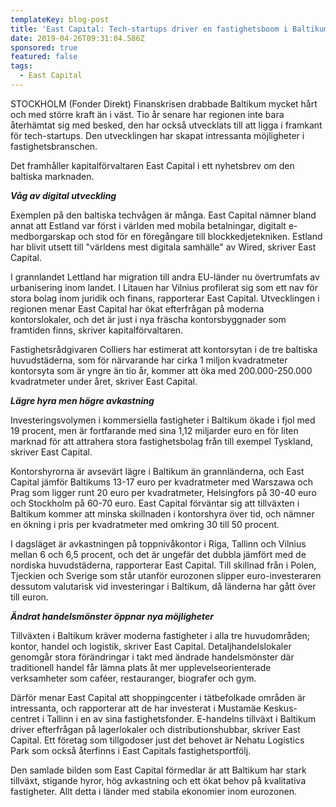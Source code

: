 ```yaml
---
templateKey: blog-post
title: 'East Capital: Tech-startups driver en fastighetsboom i Baltikum'
date: 2019-04-26T09:31:04.586Z
sponsored: true
featured: false
tags:
  - East Capital
---
```

STOCKHOLM (Fonder Direkt) Finanskrisen drabbade Baltikum mycket hårt och med större kraft än i väst. Tio år senare har regionen inte bara återhämtat sig med besked, den har också utvecklats till att ligga i framkant för tech-startups. Den utvecklingen har skapat intressanta möjligheter i fastighetsbranschen.



Det framhåller kapitalförvaltaren East Capital i ett nyhetsbrev om den baltiska marknaden.



**_Våg av digital utveckling_**



Exemplen på den baltiska techvågen är många. East Capital nämner bland annat att Estland var först i världen med mobila betalningar, digitalt e-medborgarskap och stod för en föregångare till blockkedjetekniken. Estland har blivit utsett till "världens mest digitala samhälle" av Wired, skriver East Capital.



I grannlandet Lettland har migration till andra EU-länder nu övertrumfats av urbanisering inom landet. I Litauen har Vilnius profilerat sig som ett nav för stora bolag inom juridik och finans, rapporterar East Capital. Utvecklingen i regionen menar East Capital har ökat efterfrågan på moderna kontorslokaler, och det är just i nya fräscha kontorsbyggnader som framtiden finns, skriver kapitalförvaltaren.



Fastighetsrådgivaren Colliers har estimerat att kontorsytan i de tre baltiska huvudstäderna, som för närvarande har cirka 1 miljon kvadratmeter kontorsyta som är yngre än tio år, kommer att öka med 200.000-250.000 kvadratmeter under året, skriver East Capital.



**_Lägre hyra men högre avkastning_**



Investeringsvolymen i kommersiella fastigheter i Baltikum ökade i fjol med 19 procent, men är fortfarande med sina 1,12 miljarder euro en för liten marknad för att attrahera stora fastighetsbolag från till exempel Tyskland, skriver East Capital.



Kontorshyrorna är avsevärt lägre i Baltikum än grannländerna, och East Capital jämför Baltikums 13-17 euro per kvadratmeter med Warszawa och Prag som ligger runt 20 euro per kvadratmeter, Helsingfors på 30-40 euro och Stockholm på 60-70 euro. East Capital förväntar sig att tillväxten i Baltikum kommer att minska skillnaden i kontorshyra över tid, och nämner en ökning i pris per kvadratmeter med omkring 30 till 50 procent.



I dagsläget är avkastningen på toppnivåkontor i Riga, Tallinn och Vilnius mellan 6 och 6,5 procent, och det är ungefär det dubbla jämfört med de nordiska huvudstäderna, rapporterar East Capital. Till skillnad från i Polen, Tjeckien och Sverige som står utanför eurozonen slipper euro-investeraren dessutom valutarisk vid investeringar i Baltikum, då länderna har gått över till euron.



**_Ändrat handelsmönster öppnar nya möjligheter_**



Tillväxten i Baltikum kräver moderna fastigheter i alla tre huvudområden; kontor, handel och logistik, skriver East Capital. Detaljhandelslokaler genomgår stora förändringar i takt med ändrade handelsmönster där traditionell handel får lämna plats åt mer upplevelseorienterade verksamheter som caféer, restauranger, biografer och gym.



Därför menar East Capital att shoppingcenter i tätbefolkade områden är intressanta, och rapporterar att de har investerat i Mustamäe Keskus-centret i Tallinn i en av sina fastighetsfonder. E-handelns tillväxt i Baltikum driver efterfrågan på lagerlokaler och distributionshubbar, skriver East Capital. Ett företag som tillgodoser just det behovet är Nehatu Logistics Park som också återfinns i East Capitals fastighetsportfölj.



Den samlade bilden som East Capital förmedlar är att Baltikum har stark tillväxt, stigande hyror, hög avkastning och ett ökat behov på kvalitativa fastigheter. Allt detta i länder med stabila ekonomier inom eurozonen.
